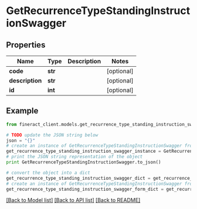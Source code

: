 # GetRecurrenceTypeStandingInstructionSwagger


## Properties

Name | Type | Description | Notes
------------ | ------------- | ------------- | -------------
**code** | **str** |  | [optional] 
**description** | **str** |  | [optional] 
**id** | **int** |  | [optional] 

## Example

```python
from fineract_client.models.get_recurrence_type_standing_instruction_swagger import GetRecurrenceTypeStandingInstructionSwagger

# TODO update the JSON string below
json = "{}"
# create an instance of GetRecurrenceTypeStandingInstructionSwagger from a JSON string
get_recurrence_type_standing_instruction_swagger_instance = GetRecurrenceTypeStandingInstructionSwagger.from_json(json)
# print the JSON string representation of the object
print GetRecurrenceTypeStandingInstructionSwagger.to_json()

# convert the object into a dict
get_recurrence_type_standing_instruction_swagger_dict = get_recurrence_type_standing_instruction_swagger_instance.to_dict()
# create an instance of GetRecurrenceTypeStandingInstructionSwagger from a dict
get_recurrence_type_standing_instruction_swagger_form_dict = get_recurrence_type_standing_instruction_swagger.from_dict(get_recurrence_type_standing_instruction_swagger_dict)
```
[[Back to Model list]](../README.md#documentation-for-models) [[Back to API list]](../README.md#documentation-for-api-endpoints) [[Back to README]](../README.md)


